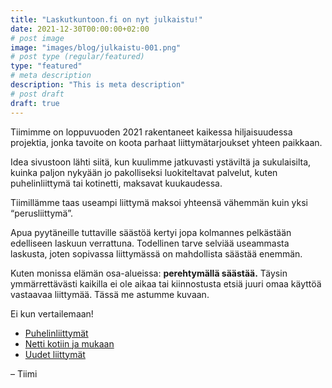 ```yaml
---
title: "Laskutkuntoon.fi on nyt julkaistu!"
date: 2021-12-30T00:00:00+02:00
# post image
image: "images/blog/julkaistu-001.png"
# post type (regular/featured)
type: "featured"
# meta description
description: "This is meta description"
# post draft
draft: true
---
```


Tiimimme on loppuvuoden 2021 rakentaneet kaikessa hiljaisuudessa projektia, jonka tavoite on koota parhaat liittymätarjoukset yhteen paikkaan.

Idea sivustoon lähti siitä, kun kuulimme jatkuvasti ystäviltä ja sukulaisilta, kuinka paljon nykyään jo pakolliseksi luokiteltavat palvelut, kuten puhelinliittymä tai kotinetti, maksavat kuukaudessa.

Tiimillämme taas useampi liittymä maksoi yhteensä vähemmän kuin yksi “perusliittymä”.

Apua pyytäneille tuttaville säästöä kertyi jopa kolmannes pelkästään edelliseen laskuun verrattuna. Todellinen tarve selviää useammasta laskusta, joten sopivassa liittymässä on mahdollista säästää enemmän.

Kuten monissa elämän osa-alueissa: **perehtymällä säästää.** Täysin ymmärrettävästi kaikilla ei ole aikaa tai kiinnostusta etsiä juuri omaa käyttöä vastaavaa liittymää. Tässä me astumme kuvaan.

Ei kun vertailemaan!
* [Puhelinliittymät](/liittymat/puhelin)
* [Netti kotiin ja mukaan](/liittymat/netti)
* [Uudet liittymät](/liittymat/uusi-liittyma)

– Tiimi